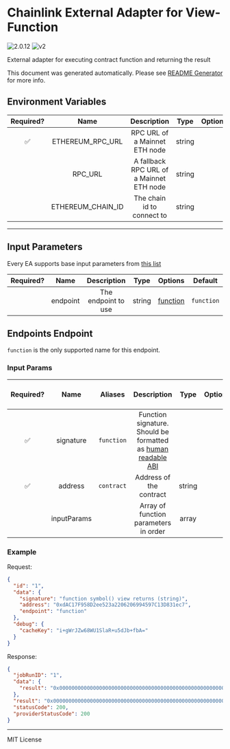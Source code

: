 # Chainlink External Adapter for View-Function

![2.0.12](https://img.shields.io/github/package-json/v/smartcontractkit/external-adapters-js?filename=packages/sources/view-function/package.json) ![v2](https://img.shields.io/badge/framework%20version-v2-blueviolet)

External adapter for executing contract function and returning the result

This document was generated automatically. Please see [README Generator](../../scripts#readme-generator) for more info.

## Environment Variables

| Required? |       Name        |               Description                |  Type  | Options | Default |
| :-------: | :---------------: | :--------------------------------------: | :----: | :-----: | :-----: |
|    ✅     | ETHEREUM_RPC_URL  |      RPC URL of a Mainnet ETH node       | string |         |         |
|           |      RPC_URL      | A fallback RPC URL of a Mainnet ETH node | string |         |         |
|           | ETHEREUM_CHAIN_ID |        The chain id to connect to        | string |         |   `1`   |

---

## Input Parameters

Every EA supports base input parameters from [this list](../../core/bootstrap#base-input-parameters)

| Required? |   Name   |     Description     |  Type  |             Options             |  Default   |
| :-------: | :------: | :-----------------: | :----: | :-----------------------------: | :--------: |
|           | endpoint | The endpoint to use | string | [function](#endpoints-endpoint) | `function` |

## Endpoints Endpoint

`function` is the only supported name for this endpoint.

### Input Params

| Required? |    Name     |  Aliases   |                                                                         Description                                                                         |  Type  | Options | Default | Depends On | Not Valid With |
| :-------: | :---------: | :--------: | :---------------------------------------------------------------------------------------------------------------------------------------------------------: | :----: | :-----: | :-----: | :--------: | :------------: |
|    ✅     |  signature  | `function` | Function signature. Should be formatted as [human readable ABI](https://docs.ethers.io/v5/single-page/#/v5/getting-started/-%23-getting-started--contracts) |        |         |         |            |                |
|    ✅     |   address   | `contract` |                                                                   Address of the contract                                                                   | string |         |         |            |                |
|           | inputParams |            |                                                            Array of function parameters in order                                                            | array  |         |         |            |                |

### Example

Request:

```json
{
  "id": "1",
  "data": {
    "signature": "function symbol() view returns (string)",
    "address": "0xdAC17F958D2ee523a2206206994597C13D831ec7",
    "endpoint": "function"
  },
  "debug": {
    "cacheKey": "i+gWrJZw68WU1SlaR+u5dJb+fbA="
  }
}
```

Response:

```json
{
  "jobRunID": "1",
  "data": {
    "result": "0x000000000000000000000000000000000000000000000000000000000000002000000000000000000000000000000000000000000000000000000000000000045553445400000000000000000000000000000000000000000000000000000000"
  },
  "result": "0x000000000000000000000000000000000000000000000000000000000000002000000000000000000000000000000000000000000000000000000000000000045553445400000000000000000000000000000000000000000000000000000000",
  "statusCode": 200,
  "providerStatusCode": 200
}
```

---

MIT License
